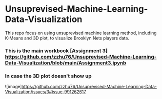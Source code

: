 # Unsuprevised-Machine-Learning-Data-Visualization
This repo focus on using unsuprevised machine learning method, including K-Means and 3D plot, to visualize Brooklyn Nets players data.

### This is the main workbook [Assignment 3] https://github.com/zzhu76/Unsuprevised-Machine-Learning-Data-Visualization/blob/main/Assignment3.ipynb

### In case the 3D plot doesn't show up

![image]https://github.com/zzhu76/Unsuprevised-Machine-Learning-Data-Visualization/issues/3#issue-991262617
